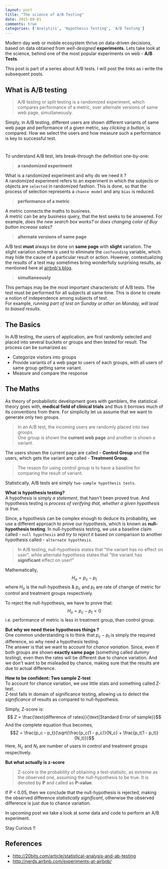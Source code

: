 ```yaml
---
layout: post
title: "The science of A/B Testing"
date: 2015-09-01
comments: true
categories: ['Analytics', 'Hypothesis Testing', 'A/B Testing']
---
```


Modern day web or mobile ecosystem thrive on data-driven decisions, based on data obtained from _well-designed_ __experiments__. Lets take look at the science, behind one of the most popular experiments on web - __A/B Tests__.
<!--more-->
This post is part of a series about A/B tests.
I will post the links as i write the subsequent posts.
<script
    src='https://cdn.mathjax.org/mathjax/latest/MathJax.js?config=TeX-AMS-MML_HTMLorMML,http://vikasrtr.github.io/javascripts/MathJaxLocal.js'>
</script>
## What is A/B testing
> A/B testing or split testing is a randomized experiment, which compares performance of a metric, over alternate versions of same web page, simultaneously.

Simply, in A/B testing, different users are shown different variants of same web page and performance of a given metric, say _clicking a button_, is compared. How we select the users and how measure such a performance is key to successful test.

# 

To understand A/B test, lets break-through the definition one-by-one:
> __a randomized experiment__

What is a randomized experiment and why do we need it ?  
A randomized experiment refers to an experiment in which the subjects or objects are `selected` in randomized fashion. This is done, so that the process of selection represents a `chance model` and any `bias` is reduced.

> __performance of a metric__

A metric connects the maths to business.  
A metric can be any business query, that the test seeks to be answered. For example, _does the new search box works?_ or _does changing color of Buy button increase sales?_

> __alternate versions of same page__

A/B test __must__ always be done on __same page__ with __slight__ variation. The slight variation scheme is used to eliminate the `confounding` variable, which may hide the cause of a particular result or action.
However, contextualizing the results of a test may sometimes bring wonderfully surprising results, as mentioned here at [airbnb's blog](http://nerds.airbnb.com/experiments-at-airbnb/).

> __simultaneously__

This perhaps may be the most important characterisitc of A/B tests. The test must be performed for all subjects at same time. This is done to create a notion of independence among subjects of test.  
For example, _running part of test on Sunday or other on Monday, will lead to biased results_.

## The Basics

In A/B testing, the users of application, are first randomly selected and placed into several buckets or groups and then tested for result. The process can be sumarized as:

 - Categorize visitors into groups
 - Provide variants of a web page to users of each groups, with all users of same group getting same variant.
 - Measure and compare the response

## The Maths

As theory of probabilistic development goes with gamblers, the statistical theory goes with, __medical field of clinical trials__ and thus it borrows much of its conventions from there. For simplicity let us assume that we want to generate only two groups.

> In an A/B test, the incoming users are randomly placed into two groups.  
One group is shown the __current web page__ and another is shown a variant.

The users shown the current page are called - __Control Group__ and the users, which gets the variant are called - __Treatment Group__.

> The resaon for using control group is to have a baseline for comparing the result of variant.

Statistically, A/B tests are simply `two-sample hypothesis tests`.

__What is hypothesis testing?__  
A hypothesis is simply _a statement_, that hasn't been proved true. And hypothesis testing is _process of verifying that, whether a given hypothesis is true_.

Since, a hypothesis can be complex enough to deduce its probability, we use a different approach to prove our hypothesis, which is known as __null-hypothesis testing__. In null-hypothesis testing, we use a baseline claim called - `null hypothesis` and _try to reject_ it based on comparison to another hypothesis called - `alternate hypothesis`.

> In A/B testing, null-hypothesis states that "the variant has no effect on user", while alternate hypothesis states that "the variant has __significant__ effect on user!"

Mathematically,  
$$H_o = p_c - p_t$$
where $H_o$ is the null-hypothesis & $p_c$ and $p_t$ are rate of change of metric for control and treatment groups respectively.

To reject the null-hypothesis, we have to prove that:  
$$H_o = p_c - p_t < 0 $$
i.e. performance of metric is less in treatment group, than control group.

__But why we need these hypotheses things ?__  
One common understanding is to think that $p_c - p_t$ is simply the required difference, so why need a hypothesis testing.  
The answer is that we want to account for _chance variation_. Since, even if both groups are shown __exactly same page__ (something called _dummy testing_), even then the rates will be different due to chance variation. And we don't want to be misleaded by chance, making sure that the results are due to actual difference.  

__How to be confident: Two sample Z-test__  
To account for chance variation, we use little stats and something called Z-test.  
Z-test falls in domain of significance testing, allowing us to detect the _significance_ of results as compared to null-hypothesis.

Simply, Z-score is:  
$$ Z = \frac{\text{difference of rates}}{\text{Standard Error of sample}}$$
And the complete equation thus becomes,  
$$Z = \frac{p_c - p_t}{\sqrt{\frac{p_c(1 - p_c)}{N_c} + \frac{p_t(1 - p_t)}{N_t}}}$$
Here, $N_c$ and $N_t$ are number of users in control and treatment groups respectively.

__But what actually is z-score__
> Z-score is the probability of obtaining a test-statisitc, as extreme as the observed one, assuming the null-hypothesis to be true. It is denoted by __P__ and called as __P-value__.

If P < 0.05, then we conclude that the null-hypothesis is rejected, making the observed difference _statistically significant_, otherwise the observed difference is just due to chance variation.

In upcoming post we take a look at some data and code to perform an A/B experiment.

Stay Curious !!

## References
 - http://20bits.com/article/statistical-analysis-and-ab-testing
 - http://nerds.airbnb.com/experiments-at-airbnb/